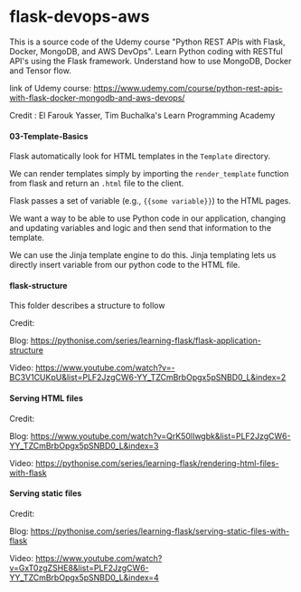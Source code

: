 # flask-devops-aws

This is a source code of the Udemy course "Python REST APIs with Flask, Docker, MongoDB, and AWS DevOps". 
Learn Python coding with RESTful API's using the Flask framework. Understand how to use MongoDB, Docker and Tensor flow.

link of Udemy course: https://www.udemy.com/course/python-rest-apis-with-flask-docker-mongodb-and-aws-devops/

Credit : El Farouk Yasser, Tim Buchalka's Learn Programming Academy

#### 03-Template-Basics

Flask automatically look for HTML templates in the  `Template` directory.   

We can render templates simply by importing the 
`render_template` function from flask and return an `.html` file to the client. 

Flask passes a set of variable (e.g., `{{some variable}}`) to the HTML pages.


We want  a way to be able to use Python code in our application, 
changing and updating variables and logic and then send that information to the template. 

We can use the Jinja template engine to do this. Jinja templating lets us directly insert variable from our python code to the HTML file.

#### flask-structure

This folder describes a structure to follow

Credit:

Blog: https://pythonise.com/series/learning-flask/flask-application-structure

Video: https://www.youtube.com/watch?v=-BC3V1CUKpU&list=PLF2JzgCW6-YY_TZCmBrbOpgx5pSNBD0_L&index=2

#### Serving HTML files

Credit:

Blog: https://www.youtube.com/watch?v=QrK50lIwgbk&list=PLF2JzgCW6-YY_TZCmBrbOpgx5pSNBD0_L&index=3

Video:  https://pythonise.com/series/learning-flask/rendering-html-files-with-flask


#### Serving static files

Credit:

Blog: https://pythonise.com/series/learning-flask/serving-static-files-with-flask

Video: https://www.youtube.com/watch?v=GxT0zgZSHE8&list=PLF2JzgCW6-YY_TZCmBrbOpgx5pSNBD0_L&index=4

